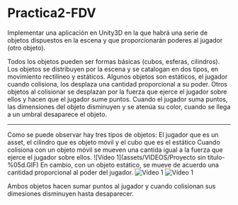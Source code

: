 # Practica2-FDV

Implementar una aplicación en Unity3D en la que habrá una serie de objetos dispuestos en la escena y que proporcionarán poderes al jugador (otro objeto).

Todos los objetos pueden ser formas básicas (cubos, esferas, cilindros).
Los objetos se distribuyen por la escena y se catalogan en dos tipos, en movimiento rectilíneo y estáticos.
Algunos objetos son estáticos, el jugador cuando colisiona, los desplaza una cantidad proporcional a su poder.
Otros objetos al colisionar se desplazan por la fuerza que ejerce el jugador sobre ellos y hacen que el jugador sume puntos.
Cuando el jugador suma puntos, las dimensiones del objeto disminuyen y se atenúa su color, cuando se llega a un umbral desaparece el objeto.

----------------------------------------------------

Como se puede observar hay tres tipos de objetos:
El jugador que es un asset, el cilindro que es objeto móvil y el cubo que es el estático 
Cuando colisiona con un objeto móvil se mueven una cantida igual a la fuerza que ejerce el jugador sobre ellos.
![Vídeo 1](assets/VIDEOS/Proyecto sin título-%05d.GIF)
En cambio, con un objeto estático, se mueve de acuerdo una cantidad proporcional al poder del jugador.
![Vídeo 1](assets/VIDEOS/practica2_1-%05d.GIF)
![Vídeo 1](assets/VIDEOS/practica2_3-%05d.GIF)

Ambos objetos hacen sumar puntos al jugador y cuando colisionan sus dimesiones disminuyen hasta desaparecer.
